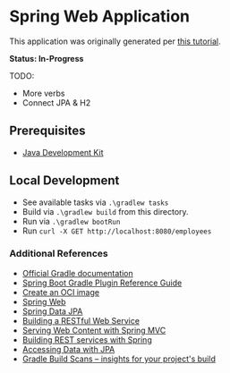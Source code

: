 # Spring Web Application

This application was originally generated per [this tutorial](https://spring.io/guides/tutorials/rest/).

**Status: In-Progress**

TODO: 
- More verbs
- Connect JPA & H2

## Prerequisites

- [Java Development Kit](https://adoptopenjdk.net/)

## Local Development

- See available tasks via `.\gradlew tasks`
- Build via `.\gradlew build` from this directory.
- Run via `.\gradlew bootRun`
- Run `curl -X GET http://localhost:8080/employees`

### Additional References
* [Official Gradle documentation](https://docs.gradle.org)
* [Spring Boot Gradle Plugin Reference Guide](https://docs.spring.io/spring-boot/docs/2.5.4/gradle-plugin/reference/html/)
* [Create an OCI image](https://docs.spring.io/spring-boot/docs/2.5.4/gradle-plugin/reference/html/#build-image)
* [Spring Web](https://docs.spring.io/spring-boot/docs/2.5.4/reference/htmlsingle/#boot-features-developing-web-applications)
* [Spring Data JPA](https://docs.spring.io/spring-boot/docs/2.5.4/reference/htmlsingle/#boot-features-jpa-and-spring-data)
* [Building a RESTful Web Service](https://spring.io/guides/gs/rest-service/)
* [Serving Web Content with Spring MVC](https://spring.io/guides/gs/serving-web-content/)
* [Building REST services with Spring](https://spring.io/guides/tutorials/bookmarks/)
* [Accessing Data with JPA](https://spring.io/guides/gs/accessing-data-jpa/)
* [Gradle Build Scans – insights for your project's build](https://scans.gradle.com#gradle)

